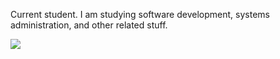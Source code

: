 Current student. I am studying software development, systems administration, and other related stuff. 

<!--
<a href="https://github.com/bpetterborg">
  <img align="center" src="https://github-readme-stats.vercel.app/api?username=bpetterborg&hide=stars&hide_title=true&count_private=true&include_all_commits=true" />
</a>
 -->
 
<a href="https://github.com/bpetterborg">
  <img align="center" src="https://github-readme-stats.vercel.app/api/top-langs/?username=bpetterborg&layout=compact&hide_title=true&count_private=true&hide=makefile" />
</a>


<!--
<a href="https://wakatime.com/@bpetterborg">
  <img align="center" src="https://github-readme-stats.vercel.app/api/wakatime?username=bpetterborg&hide_title=true&hide=markdown,other,json,toml&langs_count=4&layout=compact" />
</a>
-->
